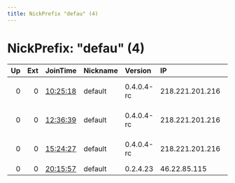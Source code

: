 ```yaml
---
title: NickPrefix "defau" (4)
---
```


# NickPrefix: "defau" (4)

|   Up |   Ext | JoinTime                                                                                            | Nickname   | Version    | IP              | AS                               | CC   |   ORp |   Dirp | OS      | Contact   |   eFamMembers |
|-----:|------:|:----------------------------------------------------------------------------------------------------|:-----------|:-----------|:----------------|:---------------------------------|:-----|------:|-------:|:--------|:----------|--------------:|
|    0 |     0 | [10:25:18](https://metrics.torproject.org/rs.html#details/94B502DDCF81128361CB272F4EF263CBF3977AF5) | default    | 0.4.0.4-rc | 218.221.201.216 | So-net Entertainment Corporation | jp   | 65192 |      0 | Windows | None      |             1 |
|    0 |     0 | [12:36:39](https://metrics.torproject.org/rs.html#details/E138F5476C644C76F45FA0A18C2AE1BD94DC7CE6) | default    | 0.4.0.4-rc | 218.221.201.216 | So-net Entertainment Corporation | jp   | 65192 |      0 | Windows | None      |             1 |
|    0 |     0 | [15:24:27](https://metrics.torproject.org/rs.html#details/12B0FC44D7B2BF7732597349D0A8790438EA16D1) | default    | 0.4.0.4-rc | 218.221.201.216 | So-net Entertainment Corporation | jp   | 65192 |      0 | Windows | None      |             1 |
|    0 |     0 | [20:15:57](https://metrics.torproject.org/rs.html#details/B7A11B9EFF0735F20615141ECD2DC1601B513814) | default    | 0.2.4.23   | 46.22.85.115    | sas alsatis                      | fr   |   443 |   9030 | Windows | None      |             1 |
